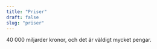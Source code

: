 ```yaml
---
title: "Priser"
draft: false
slug: "priser"
---
```


40 000 miljarder kronor, och det är väldigt mycket pengar.
